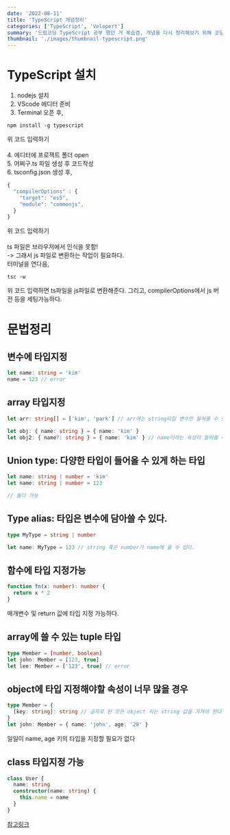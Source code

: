 ```yaml
---
date: '2022-08-11'
title: 'TypeScript 개념정리'
categories: ['TypeScript', 'Velopert']
summary: '드림코딩 TypeScript 공부 했던 거 복습겸, 개념을 다시 정리해보기 위해 코딩애플 TypeScript 강의를 정리해보았다.'
thumbnail: './images/thumbnail-typescript.png'
---
```


# TypeScript 설치

1. nodejs 설치
2. VScode 에디터 준비
3. Terminal 오픈 후,

```terminal
npm install -g typescript
```

위 코드 입력하기  
<br /> 4. 에디터에 프로젝트 폴더 open  
5. 어쩌구.ts 파일 생성 후 코드작성  
6. tsconfig.json 생성 후,

```js
{
  "compilerOptions" : {
    "target": "es5",
    "module": "commonjs",
  }
}
```

위 코드 입력하기  
<br/>
ts 파일은 브라우저에서 인식을 못함!  
-> 그래서 js 파일로 변환하는 작업이 필요하다.  
터미널을 연다음,

```termninal
tsc -w
```

위 코드 입력하면 ts파일을 js파일로 변환해준다.
그리고, compilerOptions에서 js 버전 등을 세팅가능하다.

# 문법정리

## 변수에 타입지정

```ts
let name: string = 'kim'
name = 123 // error
```

## array 타입지정

```ts
let arr: string[] = ['kim', 'park'] // arr에는 string타입 변수만 들어올 수 있다.

let obj: { name: string } = { name: 'kim' }
let obj2: { name?: string } = { name: 'kim' } // name이라는 속성이 들어올 수도 안 들어올 수 있다라고 의미
```

## Union type: 다양한 타입이 들어올 수 있게 하는 타입

```ts
let name: string | number = 'kim'
let name: string | number = 123

// 둘다 가능
```

## Type alias: 타입은 변수에 담아쓸 수 있다.

```ts
type MyType = string | number

let name: MyType = 123 // string 혹은 number가 name에 올 수 있다.
```

## 함수에 타입 지정가능

```ts
function fn(x: number): number {
  return x * 2
}
```

매개변수 및 return 값에 타입 지정 가능하다.

## array에 쓸 수 있는 tuple 타입

```ts
type Member = [number, boolean]
let john: Member = [123, true]
let lee: Member = ['123', true] // error
```

## object에 타입 지정해야할 속성이 너무 많을 경우

```ts
type Member = {
  [key: string]: string // 글자로 된 모든 object 키는 string 값을 가져야 한다
}
let john: Member = { name: 'john', age: '20' }
```

일일이 name, age 키의 타입을 지정할 필요가 없다

## class 타입지정 가능

```ts
class User {
  name: string
  constructor(name: string) {
    this.name = name
  }
}
```

[참고링크](https://www.youtube.com/watch?v=xkpcNolC270)
